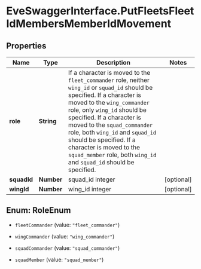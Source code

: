 # EveSwaggerInterface.PutFleetsFleetIdMembersMemberIdMovement

## Properties
Name | Type | Description | Notes
------------ | ------------- | ------------- | -------------
**role** | **String** | If a character is moved to the `fleet_commander` role, neither `wing_id` or `squad_id` should be specified. If a character is moved to the `wing_commander` role, only `wing_id` should be specified. If a character is moved to the `squad_commander` role, both `wing_id` and `squad_id` should be specified. If a character is moved to the `squad_member` role, both `wing_id` and `squad_id` should be specified. | 
**squadId** | **Number** | squad_id integer | [optional] 
**wingId** | **Number** | wing_id integer | [optional] 


<a name="RoleEnum"></a>
## Enum: RoleEnum


* `fleetCommander` (value: `"fleet_commander"`)

* `wingCommander` (value: `"wing_commander"`)

* `squadCommander` (value: `"squad_commander"`)

* `squadMember` (value: `"squad_member"`)




